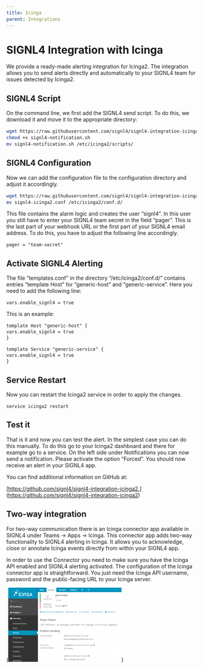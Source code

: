 ```yaml
---
title: Icinga
parent: Integrations
---
```


# SIGNL4 Integration with Icinga

We provide a ready-made alerting integration for Icinga2. The integration allows you to send alerts directly and automatically to your SIGNL4 team for issues detected by Icinga2.

## SIGNL4 Script

On the command line, we first add the SIGNL4 send script. To do this, we download it and move it to the appropriate directory:

```bash
wget https://raw.githubusercontent.com/signl4/signl4-integration-icinga2/master/signl4-notification.sh
chmod +x signl4-notification.sh
mv signl4-notification.sh /etc/icinga2/scripts/
```

## SIGNL4 Configuration

Now we can add the configuration file to the configuration directory and adjust it accordingly.

```bash
wget https://raw.githubusercontent.com/signl4/signl4-integration-icinga2/master/signl4-icinga2.conf
mv signl4-icinga2.conf /etc/icinga2/conf.d/
```

This file contains the alarm logic and creates the user “signl4”. In this user you still have to enter your SIGNL4 team secret in the field “pager”. This is the last part of your webhook URL or the first part of your SIGNL4 email address. To do this, you have to adjust the following line accordingly.

```
pager = "team-secret"
```

## Activate SIGNL4 Alerting

The file “templates.conf” in the directory “/etc/icinga2/conf.d/” contains entries “template Host” for “generic-host” and “generic-service”. Here you need to add the following line:

```
vars.enable_signl4 = true
```

This is an example:

```
template Host "generic-host" {
vars.enable_signl4 = true
}
```

```
template Service "generic-service" {
vars.enable_signl4 = true
}
```

## Service Restart

Now you can restart the Icinga2 service in order to apply the changes.

```
service icinga2 restart
```

## Test it

That is it and now you can test the alert. In the simplest case you can do this manually. To do this go to your Icinga2 dashboard and there for example go to a service. On the left side under Notifications you can now send a notification. Please activate the option “Forced”. You should now receive an alert in your SIGNL4 app.

You can find additional information on GitHub at:

[https://github.com/signl4/signl4-integration-icinga2.] (https://github.com/signl4/signl4-integration-icinga2)

## Two-way integration

For two-way communication there is an Icinga connector app available in SIGNL4 under Teams -> Apps -> Icinga. This connector app adds two-way functionality to SIGNL4 alerting in Icinga. It allows you to acknowledge, close or annotate Icinga events directly from within your SIGNL4 app.

In order to use the Connector you need to make sure you have the Icinga API enabled and SIGNL4 alerting activated. The configuration of the Icinga connector app is straightforward. You just need the Icinga API username, password and the public-facing URL to your Icinga server.

(![aIcinga Two Way Integration with SIGNL4](icinga-two-way-integration-with-signl4.png))

